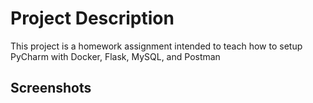 # Project Description
This project is a homework assignment intended to teach how to setup PyCharm with Docker, Flask, MySQL, and Postman

## Screenshots